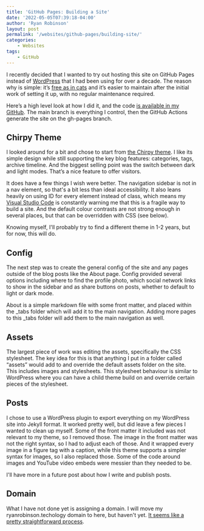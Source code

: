 ```yaml
---
title: 'GitHub Pages: Building a Site'
date: '2022-05-05T07:39:18-04:00'
author: 'Ryan Robinson'
layout: post
permalink: '/websites/github-pages/building-site/'
categories:
    - Websites
tags:
    - GitHub
---
```


I recently decided that I wanted to try out hosting this site on GitHub Pages instead of [WordPress](/tags/wordpress/) that I had been using for over a decade. The reason why is simple: it’s [free as in cats](/websites/civicrm/free-as-in-cats/) and it’s easier to maintain after the initial work of setting it up, with no regular maintenance required.

Here’s a high level look at how I did it, and the code [is available in my GitHub](https://github.com/ryan-l-robinson/ryan-l-robinson.github.io). The main branch is everything I control, then the GitHub Actions generate the site on the gh-pages branch.

## Chirpy Theme

I looked around for a bit and chose to start from [the Chirpy theme](http://jekyllthemes.org/themes/jekyll-theme-chirpy/). I like its simple design while still supporting the key blog features: categories, tags, archive timeline. And the biggest selling point was the switch between dark and light modes. That’s a nice feature to offer visitors.

It does have a few things I wish were better. The navigation sidebar is not in a nav element, so that's a bit less than ideal accessibility. It also leans heavily on using ID for every element instead of class, which means my [Visual Studio Code](/tags/visual-studio-code/) is constantly warning me that this is a fragile way to build a site. And the default colour contrasts are not strong enough in several places, but that can be overridden with CSS (see below).

Knowing myself, I'll probably try to find a different theme in 1-2 years, but for now, this will do.

## Config

The next step was to create the general config of the site and any pages outside of the blog posts like the About page. Config provided several options including where to find the profile photo, which social network links to show in the sidebar and as share buttons on posts, whether to default to light or dark mode. 

About is a simple markdown file with some front matter, and placed within the \_tabs folder which will add it to the main navigation. Adding more pages to this \_tabs folder will add them to the main navigation as well.

## Assets

The largest piece of work was editing the assets, specifically the CSS stylesheet. The key idea for this is that anything I put in a folder called “assets” would add to and override the default assets folder on the site. This includes images and stylesheets. This stylesheet behaviour is similar to WordPress where you can have a child theme build on and override certain pieces of the stylesheet.

## Posts

I chose to use a WordPress plugin to export everything on my WordPress site into Jekyll format. It worked pretty well, but did leave a few pieces I wanted to clean up myself. Some of the front matter it included was not relevant to my theme, so I removed those. The image in the front matter was not the right syntax, so I had to adjust each of those. And it wrapped every image in a figure tag with a caption, while this theme supports a simpler syntax for images, so I also replaced those. Some of the code around images and YouTube video embeds were messier than they needed to be.

I'll have more in a future post about how I write and publish posts.

## Domain

What I have not done yet is assigning a domain. I will move my ryanrobinson.techology domain to here, but haven't yet. [It seems like a pretty straightforward process](https://docs.github.com/en/pages/configuring-a-custom-domain-for-your-github-pages-site/managing-a-custom-domain-for-your-github-pages-site).